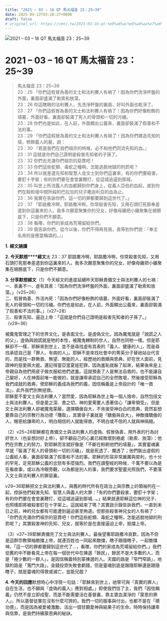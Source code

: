 ```yaml
---
title: "2021 – 03 – 16 QT 馬太福音 23：25~39"
date: 2025-04-12T03:28:27+0800
draft: false
# original_url: https://cmtc.tw/2021-03-16-qt-%e9%a6%ac%e5%a4%aa%e7%a6%8f%e9%9f%b3-23%ef%bc%9a2539
---
```


![2021 – 03 – 16 QT 馬太福音 23：25~39](/images/qt.jpg   "2021 – 03 – 16 QT 馬太福音 23：25~39")

# 2021 – 03 – 16 QT 馬太福音 23：25~39

> 馬太福音 23：25~39  
> 23：25 「你們這假冒為善的文士和法利賽人有禍了！因為你們洗淨杯盤的外面，裏面卻盛滿了勒索和放蕩。  
> 23：26 你這瞎眼的法利賽人，先洗淨杯盤的裏面，好叫外面也乾淨了。  
> 23：27 「你們這假冒為善的文士和法利賽人有禍了！因為你們好像粉飾的墳墓，外面好看，裏面卻裝滿了死人的骨頭和一切的污穢。  
> 23：28 你們也是如此，在人前，外面顯出公義來，裏面卻裝滿了假善和不法的事。  
> 23：29 「你們這假冒為善的文士和法利賽人有禍了！因為你們建造先知的墳，修飾義人的墓，說：  
> 23：30 『若是我們在我們祖宗的時候，必不和他們同流先知的血。』  
> 23：31 這就是你們自己證明是殺害先知者的子孫了。  
> 23：32 你們去充滿你們祖宗的惡貫吧！  
> 23：33 你們這些蛇類、毒蛇之種啊，怎能逃脫地獄的刑罰呢？  
> 23：34 所以我差遣先知和智慧人並文士到你們這裏來，有的你們要殺害，要釘十字架；有的你們要在會堂裏鞭打，從這城追逼到那城，  
> 23：35 叫世上所流義人的血都歸到你們身上，從義人亞伯的血起，直到你們在殿和壇中間所殺的巴拉加的兒子撒迦利亞的血為止。  
> 23：36 我實在告訴你們，這一切的罪都要歸到這世代了。」  
> 23：37 「耶路撒冷啊，耶路撒冷啊，你常殺害先知，又用石頭打死那奉差遣到你這裏來的人。我多次願意聚集你的兒女，好像母雞把小雞聚集在翅膀底下，只是你們不願意。  
> 23：38 看哪，你們的家成為荒場留給你們。  
> 23：39 我告訴你們，從今以後，你們不得再見我，直等到你們說：『奉主名來的是應當稱頌的。』」

**1.** **經文誦讀**

**2. 今天默想****經文**太 23：37 耶路撒冷啊，耶路撒冷啊，你常殺害先知，又用石頭打死那奉差遣到你這裏來的人。我多次願意聚集你的兒女，好像母雞把小雞聚集在翅膀底下，只是你們不願意。

**3. 分享默想經文**（1）今天經文的進度延續昨天耶穌責備文士與法利賽人的七禍：  
一、表裏不一、虛有其表：「因為你們洗淨杯盤的外面，裏面卻盛滿了勒索和放蕩。」（v25~26）  
二、假冒偽善、外活內死：「因為你們好像粉飾的墳墓，外面好看，裏面卻裝滿了死人的骨頭和一切的污穢。你們也是如此，在人前，外面顯出公義來，裏面卻裝滿了假善和不法的事。」（v27~28）  
三、殺害先知、逼迫上帝：「這就是你們自己證明是殺害先知者的子孫了。」（v29~36）

被魔鬼管理之下的世界文化，是表面文化、是虛偽文化，因為魔鬼就是「說謊之人的父」，虛偽與說謊就是牠的本性，被魔鬼轄制的世人，自然也同牠一樣。但是耶穌卻不一樣，耶穌來到世上，並不是尋找虛有其表的「義人、健康的人」，而是尋找承認自己是「罪人、有病的人」。耶穌不是來找社會中的菁英分子替祂站台代言的，而是找一群無救、無望、無能的人，經歷祂的救贖與恩典，好在世人面前，見證神的慈愛與大能。還記得當亞當夏娃犯罪，因為羞恥就躲了起來，結果後來是上帝親自為他們用皮子做衣服給他們遮羞。這就預表了人是無法自救的，也不能讓自己變好，人在神面前唯一能做的，就是謙卑承認自己的全然敗壞，然後接受耶穌為我們成就的救典，使耶穌的義成為我們的義，因信稱義是上帝設計的「唯一救法」，此外我們別無拯救。  
耶穌愛不愛文士與法利賽人？當然愛，因為耶穌為世上每一個人捨命，自然包括文士與法利賽人。但是愛之深、責之切，神的愛需要人憑著信心「謙卑領受」，但是文士與法利賽人卻被魔鬼蒙蔽，選擇驕傲自大，不肯接受神白白的恩典，竟然妄想要靠自己的宗教行為功德「賺取」，其實骨子裏就是「驕傲與自大」，神敵擋驕傲的人，賜恩給謙卑的人，明白相信的人就能得救，不明白或不信的人就與神隔絕。

（2）v25~28耶穌都在責備文士與法利賽人的虛偽、假冒偽善，用外表的行為討好世人（也妄想討好上帝），卻不顧自己的心裏已經敗壞到極處（勒索、放蕩）；他們在宗教上的努力，對耶穌而言就好像是「不斷在粉刷他們的墳墓」，其實靈魂裏早就「裝滿了死人的骨頭和一切的污穢」，就是死透了、爛透了；他們裝出虛假的公義給人看，裏面卻裝滿了假善和不法的事。耶穌的形容非常嚴厲與犀利，也十分的罕見，足見耶穌公義的忿怒有多麼強烈。我們在讀聖經的時候，千萬不要以為是在看故事，或以為冷眼旁觀，以為都是別人的事，我們要求聖靈光照我們，不要落入文士與法利賽人的罪惡裏。

v29~36耶穌把文士與法利賽人，與舊約時代所有在政治上與宗教上的領袖列在一起，控訴他們殺害先知、智慧人與義人的大罪：「有的你們要殺害，要釘十字架；有的你們要在會堂裏鞭打，從這城追逼到那城…。」結果就連耶穌這位神的兒子，也照樣即將被殺害釘在十字架上。這就結束了嗎？其實啟示錄告訴我們，一直到末日之前，神的兒女都有可能遭到逼迫甚至殉道。但那些殺害神兒女的人有禍了：「你們去充滿你們祖宗的惡貫吧！你們這些蛇類、毒蛇之種啊，怎能逃脫地獄的刑罰呢？」其實殺害神的先知、兒女，就等於是在直接逼迫上帝，抵擋上帝。

（3）v37~39耶穌責備完了文士與法利賽人，最後望著耶路撒冷哀歎，因為不但是這群宗教領袖敵擋上帝，就連百姓也一同起來敵擋，瞎子跟隨瞎子，一起敵擋神。「這一切的罪都要歸到這世代了…，看哪，你們的家成為荒場留給你們。」我們從舊約中不斷看見上帝在每一個世代中在揀選「餘民」，餘民不是大多數的人，而是「極少數的一群人」，是因信稱義特別蒙揀選的人。天國的路是「窄門窄路」，地獄的路是「寬門大路」，金錢投資失敗會虧錢，但是靈魂到底是跟隨耶穌還是跟隨瞎子，就是靈魂的得救或滅亡，豈能兒戲？

**4. 今天的回應**默想時心中浮現一句話：「耶穌來到世上，祂寧可與『真實的罪人』自在生活，也不願與『虛偽的義人』應對相處。」即使我們信了主，我們「因信稱義」仍然不是立即成聖，而是不斷需要活在基督裏，靠主寶血潔淨的「蒙恩的罪人」，所以基督徒實在沒有什麼可誇的。我們一切的服事與付出，也都不是在「積功德」，而是因為被愛被激勵，活出一個甘願愛神與結果子的生命。時時保持謙卑與信靠，是我們持續蒙恩典的秘訣。
